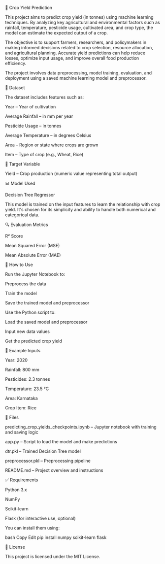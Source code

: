 🌾 Crop Yield Prediction

This project aims to predict crop yield (in tonnes) using machine learning techniques. By analyzing key agricultural and environmental factors such as rainfall, temperature, pesticide usage, cultivated area, and crop type, the model can estimate the expected output of a crop.

The objective is to support farmers, researchers, and policymakers in making informed decisions related to crop selection, resource allocation, and agricultural planning. Accurate yield predictions can help reduce losses, optimize input usage, and improve overall food production efficiency.

The project involves data preprocessing, model training, evaluation, and deployment using a saved machine learning model and preprocessor.


🧾 Dataset

The dataset includes features such as:

Year – Year of cultivation

Average Rainfall – in mm per year

Pesticide Usage – in tonnes

Average Temperature – in degrees Celsius

Area – Region or state where crops are grown

Item – Type of crop (e.g., Wheat, Rice)

🎯 Target Variable

Yield – Crop production (numeric value representing total output)

📊 Model Used

Decision Tree Regressor

This model is trained on the input features to learn the relationship with crop yield. It's chosen for its simplicity and ability to handle both numerical and categorical data.

🔍 Evaluation Metrics

R² Score

Mean Squared Error (MSE)

Mean Absolute Error (MAE)

🚀 How to Use

Run the Jupyter Notebook to:

Preprocess the data

Train the model

Save the trained model and preprocessor

Use the Python script to:

Load the saved model and preprocessor

Input new data values

Get the predicted crop yield

🧪 Example Inputs

Year: 2020

Rainfall: 800 mm

Pesticides: 2.3 tonnes

Temperature: 23.5 °C

Area: Karnataka

Crop Item: Rice

📁 Files

predicting_crop_yields_checkpoints.ipynb – Jupyter notebook with training and saving logic

app.py – Script to load the model and make predictions

dtr.pkl – Trained Decision Tree model

preprocessor.pkl – Preprocessing pipeline

README.md – Project overview and instructions

✅ Requirements

Python 3.x

NumPy

Scikit-learn

Flask (for interactive use, optional)

You can install them using:

bash
Copy
Edit
pip install numpy scikit-learn flask

📄 License

This project is licensed under the MIT License.
